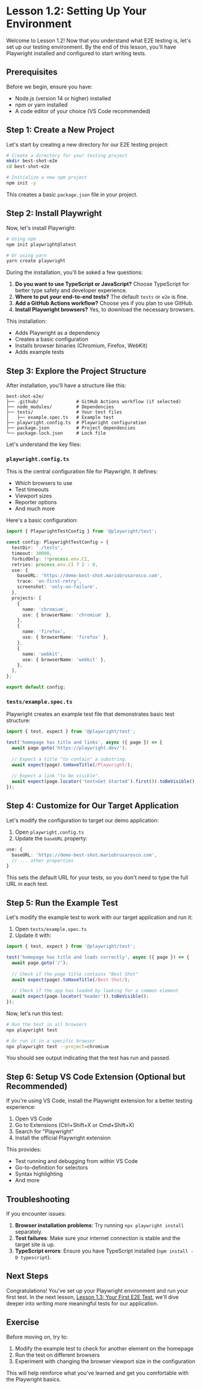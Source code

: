 # Lesson 1.2: Setting Up Your Environment

Welcome to Lesson 1.2! Now that you understand what E2E testing is, let's set up our testing environment. By the end of this lesson, you'll have Playwright installed and configured to start writing tests.

## Prerequisites

Before we begin, ensure you have:

- Node.js (version 14 or higher) installed
- npm or yarn installed
- A code editor of your choice (VS Code recommended)

## Step 1: Create a New Project

Let's start by creating a new directory for our E2E testing project:

```bash
# Create a directory for your testing project
mkdir best-shot-e2e
cd best-shot-e2e

# Initialize a new npm project
npm init -y
```

This creates a basic `package.json` file in your project.

## Step 2: Install Playwright

Now, let's install Playwright:

```bash
# Using npm
npm init playwright@latest

# Or using yarn
yarn create playwright
```

During the installation, you'll be asked a few questions:

1. **Do you want to use TypeScript or JavaScript?** Choose TypeScript for better type safety and developer experience.
2. **Where to put your end-to-end tests?** The default `tests` or `e2e` is fine.
3. **Add a GitHub Actions workflow?** Choose yes if you plan to use GitHub.
4. **Install Playwright browsers?** Yes, to download the necessary browsers.

This installation:
- Adds Playwright as a dependency
- Creates a basic configuration
- Installs browser binaries (Chromium, Firefox, WebKit)
- Adds example tests

## Step 3: Explore the Project Structure

After installation, you'll have a structure like this:

```
best-shot-e2e/
├── .github/              # GitHub Actions workflow (if selected)
├── node_modules/         # Dependencies
├── tests/                # Your test files
│   ├── example.spec.ts   # Example test
├── playwright.config.ts  # Playwright configuration
├── package.json          # Project dependencies
└── package-lock.json     # Lock file
```

Let's understand the key files:

### `playwright.config.ts`

This is the central configuration file for Playwright. It defines:

- Which browsers to use
- Test timeouts
- Viewport sizes
- Reporter options
- And much more

Here's a basic configuration:

```typescript
import { PlaywrightTestConfig } from '@playwright/test';

const config: PlaywrightTestConfig = {
  testDir: './tests',
  timeout: 30000,
  forbidOnly: !!process.env.CI,
  retries: process.env.CI ? 2 : 0,
  use: {
    baseURL: 'https://demo-best-shot.mariobrusarosco.com',
    trace: 'on-first-retry',
    screenshot: 'only-on-failure',
  },
  projects: [
    {
      name: 'chromium',
      use: { browserName: 'chromium' },
    },
    {
      name: 'firefox',
      use: { browserName: 'firefox' },
    },
    {
      name: 'webkit',
      use: { browserName: 'webkit' },
    },
  ],
};

export default config;
```

### `tests/example.spec.ts`

Playwright creates an example test file that demonstrates basic test structure:

```typescript
import { test, expect } from '@playwright/test';

test('homepage has title and links', async ({ page }) => {
  await page.goto('https://playwright.dev/');
  
  // Expect a title "to contain" a substring.
  await expect(page).toHaveTitle(/Playwright/);
  
  // Expect a link "to be visible".
  await expect(page.locator('text=Get Started').first()).toBeVisible();
});
```

## Step 4: Customize for Our Target Application

Let's modify the configuration to target our demo application:

1. Open `playwright.config.ts`
2. Update the `baseURL` property:

```typescript
use: {
  baseURL: 'https://demo-best-shot.mariobrusarosco.com',
  // ... other properties
}
```

This sets the default URL for your tests, so you don't need to type the full URL in each test.

## Step 5: Run the Example Test

Let's modify the example test to work with our target application and run it:

1. Open `tests/example.spec.ts`
2. Update it with:

```typescript
import { test, expect } from '@playwright/test';

test('homepage has title and loads correctly', async ({ page }) => {
  await page.goto('/');
  
  // Check if the page title contains "Best Shot"
  await expect(page).toHaveTitle(/Best Shot/);
  
  // Check if the app has loaded by looking for a common element
  await expect(page.locator('header')).toBeVisible();
});
```

Now, let's run this test:

```bash
# Run the test in all browsers
npx playwright test

# Or run it in a specific browser
npx playwright test --project=chromium
```

You should see output indicating that the test has run and passed.

## Step 6: Setup VS Code Extension (Optional but Recommended)

If you're using VS Code, install the Playwright extension for a better testing experience:

1. Open VS Code
2. Go to Extensions (Ctrl+Shift+X or Cmd+Shift+X)
3. Search for "Playwright"
4. Install the official Playwright extension

This provides:
- Test running and debugging from within VS Code
- Go-to-definition for selectors
- Syntax highlighting
- And more

## Troubleshooting

If you encounter issues:

1. **Browser installation problems**: Try running `npx playwright install` separately.
2. **Test failures**: Make sure your internet connection is stable and the target site is up.
3. **TypeScript errors**: Ensure you have TypeScript installed (`npm install -D typescript`).

## Next Steps

Congratulations! You've set up your Playwright environment and run your first test. In the next lesson, [Lesson 1.3: Your First E2E Test](./lesson1.3-first-test.md), we'll dive deeper into writing more meaningful tests for our application.

## Exercise

Before moving on, try to:

1. Modify the example test to check for another element on the homepage
2. Run the test on different browsers
3. Experiment with changing the browser viewport size in the configuration

This will help reinforce what you've learned and get you comfortable with the Playwright basics. 